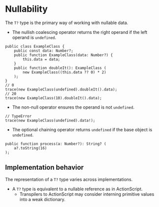 # Nullability

The `T?` type is the primary way of working with nullable data.

* The nullish coalescing operator returns the right operand if the left operand is `undefined`.

```
public class ExampleClass {
    public const data: Number?;
    public function ExampleClass(data: Number?) {
        this.data = data;
    }
    public function doubleIt(): ExampleClass (
        new ExampleClass((this.data ?? 0) * 2)
    );
}
// 0
trace(new ExampleClass(undefined).doubleIt().data);
// 20
trace(new ExampleClass(10).doubleIt().data);
```

* The non-null operator ensures the operand is not `undefined`.

```
// TypeError
trace(new ExampleClass(undefined).data!);
```

* The optional chaining operator returns `undefined` if the base object is `undefined`.

```
public function process(a: Number?): String? (
    a?.toString(16)
);
```

## Implementation behavior

The representation of a `T?` type varies across implementations.

* A `T?` type is equivalent to a nullable reference as in ActionScript.
  * Transpilers to ActionScript may consider interning primitive values into a weak dictionary.